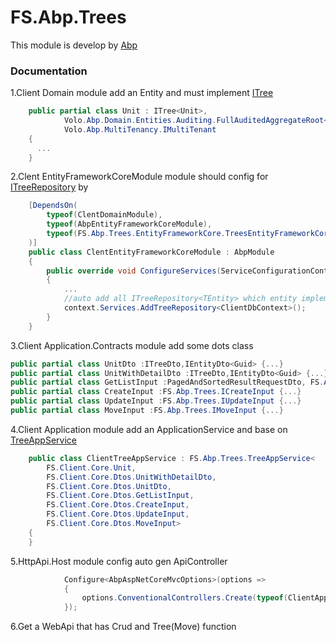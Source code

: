 # FS.Abp.Trees  
This module is develop by [Abp](https://github.com/abpframework/abp)  
### Documentation  
1.Client Domain module add an Entity and must implement [ITree<TEntity>](https://github.com/yinchang0626/FS.Abp.Trees/blob/master/src/FS.Abp.Trees.Domain/FS.Abp.Trees/ITree.cs)  
```csharp
    public partial class Unit : ITree<Unit>,
            Volo.Abp.Domain.Entities.Auditing.FullAuditedAggregateRoot<Guid>,
            Volo.Abp.MultiTenancy.IMultiTenant
    {
      ...
    }
```
2.Clent EntityFrameworkCoreModule module should config for [ITreeRepository<TEntity>](https://github.com/yinchang0626/FS.Abp.Trees/blob/master/src/FS.Abp.Trees.Domain/FS.Abp.Trees/ITreeRepository.cs) by  
```csharp
    [DependsOn(
        typeof(ClentDomainModule),
        typeof(AbpEntityFrameworkCoreModule),
        typeof(FS.Abp.Trees.EntityFrameworkCore.TreesEntityFrameworkCoreModule)
    )]
    public class ClentEntityFrameworkCoreModule : AbpModule
    {
        public override void ConfigureServices(ServiceConfigurationContext context)
        {
            ...
            //auto add all ITreeRepository<TEntity> which entity implement `ITree`
            context.Services.AddTreeRepository<ClientDbContext>();
        }
    }
```
3.Client Application.Contracts module add some dots class 
```csharp
public partial class UnitDto :ITreeDto,IEntityDto<Guid> {...}
public partial class UnitWithDetailDto :ITreeDto,IEntityDto<Guid> {...}
public partial class GetListInput :PagedAndSortedResultRequestDto, FS.Abp.Trees.IGetListInput {...}
public partial class CreateInput :FS.Abp.Trees.ICreateInput {...}
public partial class UpdateInput :FS.Abp.Trees.IUpdateInput {...}
public partial class MoveInput :FS.Abp.Trees.IMoveInput {...}
```
4.Client Application module add an ApplicationService and base on [TreeAppService](https://github.com/yinchang0626/FS.Abp.Trees/blob/master/src/FS.Abp.Trees.Application/FS.Abp.Trees/TreeAppService.cs)
```csharp
    public class ClientTreeAppService : FS.Abp.Trees.TreeAppService<
        FS.Client.Core.Unit,
        FS.Client.Core.Dtos.UnitWithDetailDto,                                                                                           
        FS.Client.Core.Dtos.UnitDto,
        FS.Client.Core.Dtos.GetListInput,
        FS.Client.Core.Dtos.CreateInput,
        FS.Client.Core.Dtos.UpdateInput,
        FS.Client.Core.Dtos.MoveInput>
    {
    }
```
5.HttpApi.Host module config auto gen ApiController
```csharp
            Configure<AbpAspNetCoreMvcOptions>(options =>
            {
                options.ConventionalControllers.Create(typeof(ClientApplicationModule).Assembly, action => action.RootPath = "Client");
            });
```
6.Get a WebApi that has Crud and Tree(Move) function
